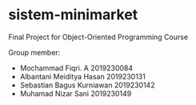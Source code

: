 # sistem-minimarket
Final Project for Object-Oriented Programming Course

Group member:
- Mochammad Fiqri. A 2019230084
- Albantani Meiditya Hasan 2019230131
- Sebastian Bagus Kurniawan 2019230142
- Muhamad Nizar Sani 2019230149
